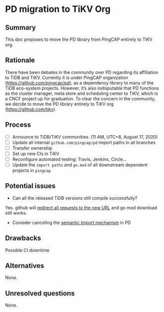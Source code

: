 # PD migration to TiKV Org

## Summary

This doc proposes to move the PD library from PingCAP entirely to TiKV org.

## Rationale

There have been debates in the community over PD regarding its affiliation to
TiDB and TiKV. Currently it is under PingCAP organization
(https://github.com/pingcap/pd), as a dependency library to many of the TiDB
eco-system projects. However, it’s also indisputable that PD functions as the
cluster manager, meta store and scheduling center to TiKV, which is a CNCF
project up for graduation. To clear the concern in the community, we decide to
move the PD library entirely to TiKV org (https://github.com/tikv).

## Process

- [ ] Announce to TiDB/TiKV communities. (11 AM, UTC+8, August 17, 2020)
- [ ] Update all internal `github.com/pingcap/pd` import paths in all branches
- [ ] Transfer ownership
- [ ] Set up new CIs in TiKV
- [ ] Reconfigure automated testing: Travis, Jenkins, Circle...
- [ ] Update the `import paths` and `go.mod` of all downstream dependent
    projects in `pingcap`

## Potential issues

- Can all the released TiDB versions still compile successfully?

Yes. github will [redirect all requests to the new URL](https://github.blog/2013-05-16-repository-redirects-are-here/)
and go mod download still works.

- Consider canceling the [semantic Import mechanism](https://github.com/golang/go/wiki/Modules#semantic-import-versioning)
    in PD

## Drawbacks

Possible CI downtime

## Alternatives

None.

## Unresolved questions

None.
